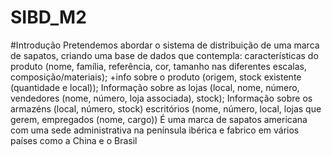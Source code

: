 # SIBD_M2
#Introdução
Pretendemos abordar o sistema de distribuição de uma marca de sapatos, criando uma base de dados que contempla: características do produto (nome, família, referência, cor, tamanho nas diferentes escalas, composição/materiais); +info sobre o produto (origem, stock existente (quantidade e local)); Informação sobre as lojas (local, nome, número, vendedores (nome, número, loja associada), stock); Informação sobre os armazéns (local, número, stock)
escritórios (nome, número, local, lojas que gerem, empregados (nome, cargo))
É uma marca de sapatos americana com uma sede administrativa na península ibérica e fabrico em vários países como a China e o Brasil
